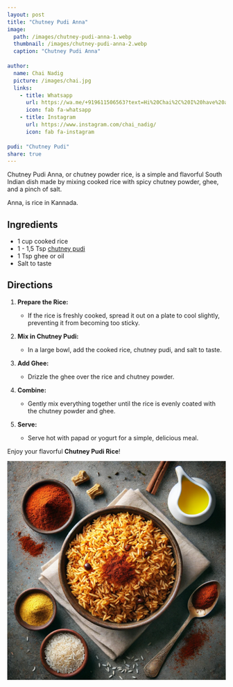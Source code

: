 ```yaml
---
layout: post
title: "Chutney Pudi Anna"
image:
  path: /images/chutney-pudi-anna-1.webp
  thumbnail: /images/chutney-pudi-anna-2.webp
  caption: "Chutney Pudi Anna"

author:
  name: Chai Nadig
  picture: /images/chai.jpg
  links:
    - title: Whatsapp
      url: https://wa.me/+919611506563?text=Hi%20Chai%2C%20I%20have%20a%20quick%20question%20about%20your%20Chutney%20Pudi%20Anna%20recipe
      icon: fab fa-whatsapp
    - title: Instagram
      url: https://www.instagram.com/chai_nadig/
      icon: fab fa-instagram

pudi: "Chutney Pudi"
share: true
---
```


Chutney Pudi Anna, or chutney powder rice, is a simple and flavorful South Indian dish made by mixing cooked rice with spicy chutney powder, ghee, and a pinch of salt.

Anna, is rice in Kannada.

## Ingredients

- 1 cup cooked rice
- 1 - 1,5 Tsp [chutney pudi](/pudi/chutney-pudi)
- 1 Tsp ghee or oil
- Salt to taste

## Directions

1. **Prepare the Rice:**

   - If the rice is freshly cooked, spread it out on a plate to cool slightly, preventing it from becoming too sticky.

2. **Mix in Chutney Pudi:**

   - In a large bowl, add the cooked rice, chutney pudi, and salt to taste.

3. **Add Ghee:**

   - Drizzle the ghee over the rice and chutney powder.

4. **Combine:**

   - Gently mix everything together until the rice is evenly coated with the chutney powder and ghee.

5. **Serve:**
   - Serve hot with papad or yogurt for a simple, delicious meal.

Enjoy your flavorful **Chutney Pudi Rice**!

<img src="/images/chutney-pudi-anna-2.webp">
